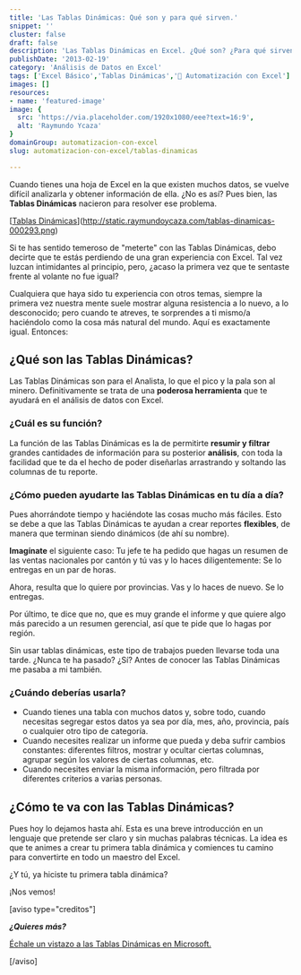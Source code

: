 ```yaml
---
title: 'Las Tablas Dinámicas: Qué son y para qué sirven.'
snippet: ''
cluster: false
draft: false 
description: 'Las Tablas Dinámicas en Excel. ¿Qué son? ¿Para qué sirven? Descúbrelo paso a paso.'
publishDate: '2013-02-19'
category: 'Análisis de Datos en Excel'
tags: ['Excel Básico','Tablas Dinámicas','🤖 Automatización con Excel']
images: []
resources: 
- name: 'featured-image'
image: {
  src: 'https://via.placeholder.com/1920x1080/eee?text=16:9',
  alt: 'Raymundo Ycaza'
}
domainGroup: automatizacion-con-excel
slug: automatizacion-con-excel/tablas-dinamicas

---
```


Cuando tienes una hoja de Excel en la que existen muchos datos, se vuelve difícil analizarla y obtener información de ella. ¿No es así? Pues bien, las **Tablas Dinámicas** nacieron para resolver ese problema.

[[Tablas Dinámicas](images/tablas-dinamicas-000293-276x300.png)](http://static.raymundoycaza.com/tablas-dinamicas-000293.png)

Si te has sentido temeroso de "meterte" con las Tablas Dinámicas, debo decirte que te estás perdiendo de una gran experiencia con Excel. Tal vez luzcan intimidantes al principio, pero, ¿acaso la primera vez que te sentaste frente al volante no fue igual?

Cualquiera que haya sido tu experiencia con otros temas, siempre la primera vez nuestra mente suele mostrar alguna resistencia a lo nuevo, a lo desconocido; pero cuando te atreves, te sorprendes a ti mismo/a haciéndolo como la cosa más natural del mundo. Aquí es exactamente igual. Entonces:

## ¿Qué son las Tablas Dinámicas?

Las Tablas Dinámicas son para el Analista, lo que el pico y la pala son al minero. Definitivamente se trata de una **poderosa herramienta** que te ayudará en el análisis de datos con Excel.

### ¿Cuál es su función?

La función de las Tablas Dinámicas es la de permitirte **resumir y filtrar** grandes cantidades de información para su posterior **análisis**, con toda la facilidad que te da el hecho de poder diseñarlas arrastrando y soltando las columnas de tu reporte.

### ¿Cómo pueden ayudarte las Tablas Dinámicas en tu día a día?

Pues ahorrándote tiempo y haciéndote las cosas mucho más fáciles. Esto se debe a que las Tablas Dinámicas te ayudan a crear reportes **flexibles**, de manera que terminan siendo dinámicos (de ahí su nombre).

**Imagínate** el siguiente caso: Tu jefe te ha pedido que hagas un resumen de las ventas nacionales por cantón y tú vas y lo haces diligentemente: Se lo entregas en un par de horas.

Ahora, resulta que lo quiere por provincias. Vas y lo haces de nuevo. Se lo entregas.

Por último, te dice que no, que es muy grande el informe y que quiere algo más parecido a un resumen gerencial, así que te pide que lo hagas por región.

Sin usar tablas dinámicas, este tipo de trabajos pueden llevarse toda una tarde. ¿Nunca te ha pasado? ¿Sí? Antes de conocer las Tablas Dinámicas me pasaba a mi también.

### ¿Cuándo deberías usarla?

- Cuando tienes una tabla con muchos datos y, sobre todo, cuando necesitas segregar estos datos ya sea por día, mes, año, provincia, país o cualquier otro tipo de categoría.
- Cuando necesites realizar un informe que pueda y deba sufrir cambios constantes: diferentes filtros, mostrar y ocultar ciertas columnas, agrupar según los valores de ciertas columnas, etc.
- Cuando necesites enviar la misma información, pero filtrada por diferentes criterios a varias personas.

## ¿Cómo te va con las Tablas Dinámicas?

Pues hoy lo dejamos hasta ahí. Esta es una breve introducción en un lenguaje que pretende ser claro y sin muchas palabras técnicas. La idea es que te animes a crear tu primera tabla dinámica y comiences tu camino para convertirte en todo un maestro del Excel.

¿Y tú, ya hiciste tu primera tabla dinámica?

¡Nos vemos!

\[aviso type="creditos"\]

_**¿Quieres más?**_

[Échale un vistazo a las Tablas Dinámicas en Microsoft.](http://office.microsoft.com/es-es/excel-help/tutorial-analisis-de-datos-de-tabla-dinamica-con-un-modelo-de-datos-en-excel-2013-HA102922619.aspx)

\[/aviso\]
